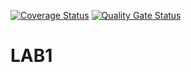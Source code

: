 [![Coverage Status](https://coveralls.io/repos/github/KIvan1/LAB1/badge.svg)](https://coveralls.io/github/KIvan1/LAB1)
[![Quality Gate Status](https://sonarcloud.io/api/project_badges/measure?project=KIvan1_LAB1&metric=alert_status)](https://sonarcloud.io/summary/new_code?id=KIvan1_LAB1)
# LAB1
